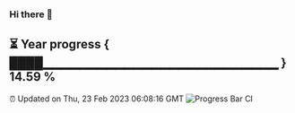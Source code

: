 ### Hi there 👋
⏳ Year progress { ████▁▁▁▁▁▁▁▁▁▁▁▁▁▁▁▁▁▁▁▁▁▁▁▁▁▁ } 14.59 %
---
⏰ Updated on Thu, 23 Feb 2023 06:08:16 GMT
![Progress Bar CI](https://github.com/Moyi321/Moyi321/workflows/Progress%20Bar%20CI/badge.svg)
